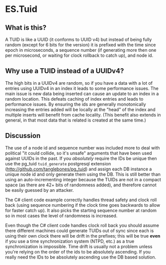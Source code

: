 # ES.Tuid

## What is this?

A TUID is like a UUID (it conforms to UUID v4) but instead of being fully random (except for 6 bits for the version)
it is prefixed with the time since epoch in microseconds, a sequence number (if generating more then one per
microsecond, or waiting for clock rollback to catch up), and node id.

## Why use a TUID instead of a UUIDv4?

The high bits in a UUIDv4 are random, so if you have a data with a lot of entries using UUIDv4 in an index it leads
to some performance issues. The main issue is new data being inserted can cause an update to an index in a random
location. This defeats caching of index entries and leads to performance issues. By ensuring the ids are generally
monotonically increasing the entries added will be locally at the "head" of the index and multiple inserts will 
benefit from cache locality. (This benefit also extends in general, in that most data that is related is created at
the same time.)

## Discussion

The use of a node id and sequence number was included more to deal with political "it could collide, so it's unsafe"
arguments that have been used against UUIDs in the past. If you _absolutely_ require the IDs be unique then use the pg_tuid 
`tuid_generate` postgresql extension (http://github.com/tanglebones/pg_tuid) and assign each DB instance a unique node id 
and only generate them using the DB. This is still better than using an auto-incrementing integer because the TUIDs are not
in a compact space (as there are 42+ bits of randomness added), and therefore cannot be easily guessed by an attacker.

The C# client code example correctly handles thread safety and clock roll back (using sequence numbering if the clock time
goes backwards to allow for faster catch up). It also picks the starting sequence number at random so in most cases the
level of randomness is increased.

Even though the C# client code handles clock roll back you should assume there different machines could generate TUIDs
out of sync since each is using their own clock there will be drift in the prefixes; this will be true **even** if you use a
time synchronization system (NTPD, etc.) as a true synchronization is impossible. Time drift is usually not a problem unless
you're relying on the order of the ids to be absolutely ascending. If you really need the IDs to be absolutely ascending use
the DB based solution.
